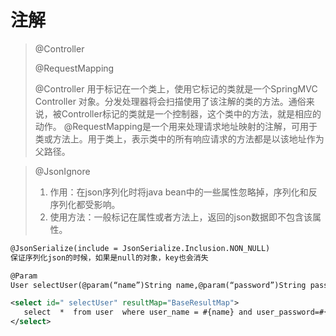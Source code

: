# 注解

> @Controller
>
> @RequestMapping
>
> 
>
> @Controller 用于标记在一个类上，使用它标记的类就是一个SpringMVC Controller 对象。分发处理器将会扫描使用了该注解的类的方法。通俗来说，被Controller标记的类就是一个控制器，这个类中的方法，就是相应的动作。
> @RequestMapping是一个用来处理请求地址映射的注解，可用于类或方法上。用于类上，表示类中的所有响应请求的方法都是以该地址作为父路径。



> @JsonIgnore
>
> 1. 作用：在json序列化时将java bean中的一些属性忽略掉，序列化和反序列化都受影响。
> 2. 使用方法：一般标记在属性或者方法上，返回的json数据即不包含该属性。

```xml
@JsonSerialize(include = JsonSerialize.Inclusion.NON_NULL)
保证序列化json的时候，如果是null的对象，key也会消失

@Param
User selectUser(@param(“name”)String name,@param(“password”)String password);

<select id=" selectUser" resultMap="BaseResultMap">  
   select  *  from user  where user_name = #{name} and user_password=#{password} 
</select>
```

